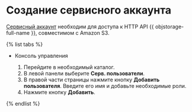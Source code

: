 # Создание сервисного аккаунта

[Сервисный аккаунт](../../../iam/concepts/users/service-accounts.md) необходим для доступа к HTTP API {{ objstorage-full-name }}, совместимом с Amazon S3.

{% list tabs %}

- Консоль управления
  
  1. Перейдите в необходимый каталог.
  1. В левой панели выберите **Серв. пользователи**.
  1. В правой части страницы нажмите кнопку **Добавить пользователя**.
      Введите его имя и добавьте необходимые роли.
  1. Нажмите кнопку **Добавить**.
  
{% endlist %}
